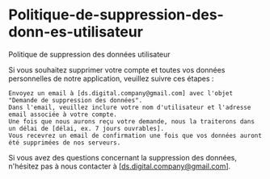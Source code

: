 # Politique-de-suppression-des-donn-es-utilisateur
Politique de suppression des données utilisateur

Si vous souhaitez supprimer votre compte et toutes vos données personnelles de notre application, veuillez suivre ces étapes :

    Envoyez un email à [ds.digital.company@gmail.com] avec l'objet "Demande de suppression des données".
    Dans l'email, veuillez inclure votre nom d'utilisateur et l'adresse email associée à votre compte.
    Une fois que nous aurons reçu votre demande, nous la traiterons dans un délai de [délai, ex. 7 jours ouvrables].
    Vous recevrez un email de confirmation une fois que vos données auront été supprimées de nos serveurs.

Si vous avez des questions concernant la suppression des données, n'hésitez pas à nous contacter à [ds.digital.company@gmail.com].
